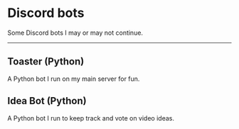 # Discord bots
Some Discord bots I may or may not continue.

---

## Toaster (Python)
A Python bot I run on my main server for fun.

## Idea Bot (Python)
A Python bot I run to keep track and vote on video ideas.
